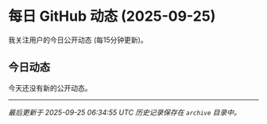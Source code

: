 # 每日 GitHub 动态 (2025-09-25)

我关注用户的今日公开动态 (每15分钟更新)。

## 今日动态

今天还没有新的公开动态。

---
*最后更新于 2025-09-25 06:34:55 UTC*
*历史记录保存在 `archive` 目录中。*
